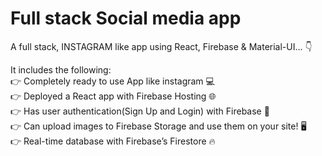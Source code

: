  # Full stack Social media app
 A full stack, INSTAGRAM like app using React, Firebase & Material-UI... 👇 <br>

It includes the following: <br>
👉 Completely ready to use App like instagram 💻 <br>
👉 Deployed a React app with Firebase Hosting 🌐 <br>
👉 Has user authentication(Sign Up and Login) with Firebase 🔑 <br>
👉 Can upload images to Firebase Storage and use them on your site! 🖥️ <br>
👉 Real-time database with Firebase’s Firestore 🔥 <br>
